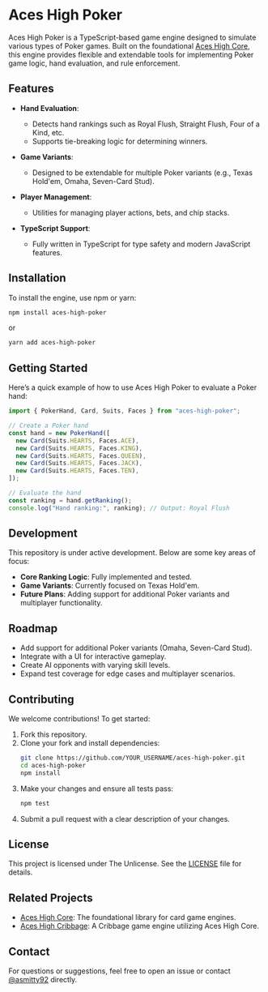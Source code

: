 # Aces High Poker

Aces High Poker is a TypeScript-based game engine designed to simulate various types of Poker games. Built on the foundational [Aces High Core](https://github.com/asmitty92/aces-high-core), this engine provides flexible and extendable tools for implementing Poker game logic, hand evaluation, and rule enforcement.

## Features

- **Hand Evaluation**:

  - Detects hand rankings such as Royal Flush, Straight Flush, Four of a Kind, etc.
  - Supports tie-breaking logic for determining winners.

- **Game Variants**:

  - Designed to be extendable for multiple Poker variants (e.g., Texas Hold'em, Omaha, Seven-Card Stud).

- **Player Management**:

  - Utilities for managing player actions, bets, and chip stacks.

- **TypeScript Support**:
  - Fully written in TypeScript for type safety and modern JavaScript features.

## Installation

To install the engine, use npm or yarn:

```bash
npm install aces-high-poker
```

or

```bash
yarn add aces-high-poker
```

## Getting Started

Here’s a quick example of how to use Aces High Poker to evaluate a Poker hand:

```typescript
import { PokerHand, Card, Suits, Faces } from "aces-high-poker";

// Create a Poker hand
const hand = new PokerHand([
  new Card(Suits.HEARTS, Faces.ACE),
  new Card(Suits.HEARTS, Faces.KING),
  new Card(Suits.HEARTS, Faces.QUEEN),
  new Card(Suits.HEARTS, Faces.JACK),
  new Card(Suits.HEARTS, Faces.TEN),
]);

// Evaluate the hand
const ranking = hand.getRanking();
console.log("Hand ranking:", ranking); // Output: Royal Flush
```

## Development

This repository is under active development. Below are some key areas of focus:

- **Core Ranking Logic**: Fully implemented and tested.
- **Game Variants**: Currently focused on Texas Hold'em.
- **Future Plans**: Adding support for additional Poker variants and multiplayer functionality.

## Roadmap

- Add support for additional Poker variants (Omaha, Seven-Card Stud).
- Integrate with a UI for interactive gameplay.
- Create AI opponents with varying skill levels.
- Expand test coverage for edge cases and multiplayer scenarios.

## Contributing

We welcome contributions! To get started:

1. Fork this repository.
2. Clone your fork and install dependencies:
   ```bash
   git clone https://github.com/YOUR_USERNAME/aces-high-poker.git
   cd aces-high-poker
   npm install
   ```
3. Make your changes and ensure all tests pass:
   ```bash
   npm test
   ```
4. Submit a pull request with a clear description of your changes.

## License

This project is licensed under The Unlicense. See the [LICENSE](LICENSE) file for details.

## Related Projects

- [Aces High Core](https://github.com/asmitty92/aces-high-core): The foundational library for card game engines.
- [Aces High Cribbage](https://github.com/asmitty92/aces-high-cribbage): A Cribbage game engine utilizing Aces High Core.

## Contact

For questions or suggestions, feel free to open an issue or contact [@asmitty92](https://github.com/asmitty92) directly.
